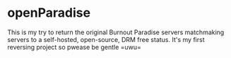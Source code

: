 # openParadise
This is my try to return the original Burnout Paradise servers matchmaking servers to a self-hosted, open-source, DRM free status. It's my first reversing project so pwease be gentle =uwu=
